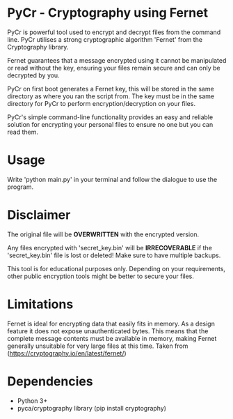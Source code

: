 
# PyCr - Cryptography using Fernet

PyCr is powerful tool used to encrypt and decrypt files from the command line. PyCr utilises a strong cryptographic algorithm 'Fernet' from the Cryptography library. 

Fernet guarantees that a message encrypted using it cannot be manipulated or read without the key, ensuring your files remain secure and can only be decrypted by you.

PyCr on first boot generates a Fernet key, this will be stored in the same directory as where you ran the script from. The key must be in the same directory for PyCr to perform encryption/decryption on your files.

PyCr's simple command-line functionality provides an easy and reliable solution for encrypting your personal files to ensure no one but you can read them.

# Usage

Write 'python main.py' in your terminal and follow the dialogue to use the program.

# Disclaimer

The original file will be **OVERWRITTEN** with the encrypted version.

Any files encrypted with 'secret_key.bin' will be **IRRECOVERABLE** if the 'secret_key.bin' file is lost or deleted! Make sure to have multiple backups.

This tool is for educational purposes only. Depending on your requirements, other public encryption tools might be better to secure your files.

# Limitations

Fernet is ideal for encrypting data that easily fits in memory. As a design feature it does not expose unauthenticated bytes. This means that the complete message contents must be available in memory, making Fernet generally unsuitable for very large files at this time. Taken from (https://cryptography.io/en/latest/fernet/)

# Dependencies

- Python 3+
- pyca/cryptography library (pip install cryptography)
